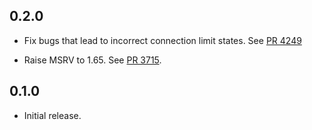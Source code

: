 ## 0.2.0

- Fix bugs that lead to incorrect connection limit states.
  See [PR 4249]

- Raise MSRV to 1.65.
  See [PR 3715].

[PR 4249]: https://github.com/libp2p/rust-libp2p/pull/4249
[PR 3715]: https://github.com/libp2p/rust-libp2p/pull/3715

## 0.1.0

- Initial release.
